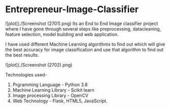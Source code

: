 # Entrepreneur-Image-Classifier
![plot](./Screenshot (2701).png)
Its an End to End Image classifier project where I have gone through several steps like preprocessing, datacleaning, feature selection, model building and web application.

I have used different Machine Learning algorithms to find out which will give the best accuracy for image classification and use that algorithm to find out the best results.

![plot](./Screenshot (2702).png)

Technologies used-

1. Prgramming Language - Python 3.8
2. Machine Learning Library - Scikit learn
3. Image processing Library - OpenCV
4. Web Technology - Flask, HTML5, JavaScript.



